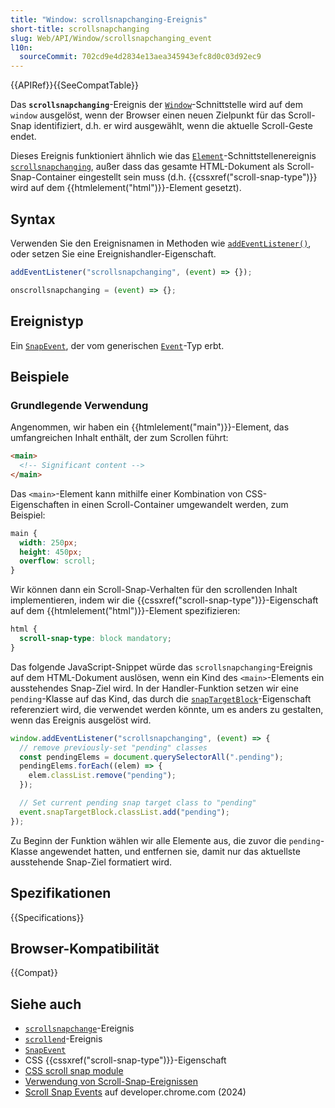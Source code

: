 ```yaml
---
title: "Window: scrollsnapchanging-Ereignis"
short-title: scrollsnapchanging
slug: Web/API/Window/scrollsnapchanging_event
l10n:
  sourceCommit: 702cd9e4d2834e13aea345943efc8d0c03d92ec9
---
```


{{APIRef}}{{SeeCompatTable}}

Das **`scrollsnapchanging`**-Ereignis der [`Window`](/de/docs/Web/API/Window)-Schnittstelle wird auf dem `window` ausgelöst, wenn der Browser einen neuen Zielpunkt für das Scroll-Snap identifiziert, d.h. er wird ausgewählt, wenn die aktuelle Scroll-Geste endet.

Dieses Ereignis funktioniert ähnlich wie das [`Element`](/de/docs/Web/API/Element)-Schnittstellenereignis [`scrollsnapchanging`](/de/docs/Web/API/Element/scrollsnapchanging_event), außer dass das gesamte HTML-Dokument als Scroll-Snap-Container eingestellt sein muss (d.h. {{cssxref("scroll-snap-type")}} wird auf dem {{htmlelement("html")}}-Element gesetzt).

## Syntax

Verwenden Sie den Ereignisnamen in Methoden wie [`addEventListener()`](/de/docs/Web/API/EventTarget/addEventListener), oder setzen Sie eine Ereignishandler-Eigenschaft.

```js
addEventListener("scrollsnapchanging", (event) => {});

onscrollsnapchanging = (event) => {};
```

## Ereignistyp

Ein [`SnapEvent`](/de/docs/Web/API/SnapEvent), der vom generischen [`Event`](/de/docs/Web/API/Event)-Typ erbt.

## Beispiele

### Grundlegende Verwendung

Angenommen, wir haben ein {{htmlelement("main")}}-Element, das umfangreichen Inhalt enthält, der zum Scrollen führt:

```html
<main>
  <!-- Significant content -->
</main>
```

Das `<main>`-Element kann mithilfe einer Kombination von CSS-Eigenschaften in einen Scroll-Container umgewandelt werden, zum Beispiel:

```css
main {
  width: 250px;
  height: 450px;
  overflow: scroll;
}
```

Wir können dann ein Scroll-Snap-Verhalten für den scrollenden Inhalt implementieren, indem wir die {{cssxref("scroll-snap-type")}}-Eigenschaft auf dem {{htmlelement("html")}}-Element spezifizieren:

```css
html {
  scroll-snap-type: block mandatory;
}
```

Das folgende JavaScript-Snippet würde das `scrollsnapchanging`-Ereignis auf dem HTML-Dokument auslösen, wenn ein Kind des `<main>`-Elements ein ausstehendes Snap-Ziel wird. In der Handler-Funktion setzen wir eine `pending`-Klasse auf das Kind, das durch die [`snapTargetBlock`](/de/docs/Web/API/SnapEvent/snapTargetBlock)-Eigenschaft referenziert wird, die verwendet werden könnte, um es anders zu gestalten, wenn das Ereignis ausgelöst wird.

```js
window.addEventListener("scrollsnapchanging", (event) => {
  // remove previously-set "pending" classes
  const pendingElems = document.querySelectorAll(".pending");
  pendingElems.forEach((elem) => {
    elem.classList.remove("pending");
  });

  // Set current pending snap target class to "pending"
  event.snapTargetBlock.classList.add("pending");
});
```

Zu Beginn der Funktion wählen wir alle Elemente aus, die zuvor die `pending`-Klasse angewendet hatten, und entfernen sie, damit nur das aktuellste ausstehende Snap-Ziel formatiert wird.

## Spezifikationen

{{Specifications}}

## Browser-Kompatibilität

{{Compat}}

## Siehe auch

- [`scrollsnapchange`](/de/docs/Web/API/Window/scrollsnapchange_event)-Ereignis
- [`scrollend`](/de/docs/Web/API/Document/scrollend_event)-Ereignis
- [`SnapEvent`](/de/docs/Web/API/SnapEvent)
- CSS {{cssxref("scroll-snap-type")}}-Eigenschaft
- [CSS scroll snap module](/de/docs/Web/CSS/CSS_scroll_snap)
- [Verwendung von Scroll-Snap-Ereignissen](/de/docs/Web/CSS/CSS_scroll_snap/Using_scroll_snap_events)
- [Scroll Snap Events](https://developer.chrome.com/blog/scroll-snap-events) auf developer.chrome.com (2024)
